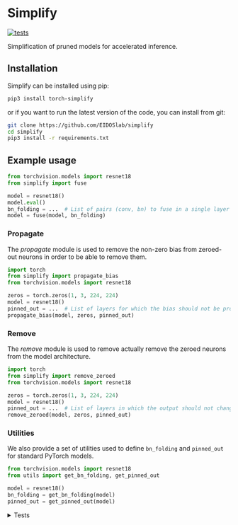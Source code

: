# Simplify

[![tests](https://github.com/EIDOSlab/simplify/actions/workflows/test.yaml/badge.svg)](https://github.com/EIDOSlab/simplify/actions/workflows/test.yaml)

Simplification of pruned models for accelerated inference.

[comment]: <> (- [Installation]&#40;#installation&#41;)

[comment]: <> (- [Modules]&#40;#usage&#41;)

[comment]: <> (    - [Dataloaders]&#40;#dataloaders&#41;)

[comment]: <> (    - [Evaluation]&#40;#evalutation&#41;)

[comment]: <> (    - [Models]&#40;#models&#41;)

[comment]: <> (    - [Pruning]&#40;#pruning&#41;)

[comment]: <> (        - [CSNN]&#40;#CSNN&#41;)

[comment]: <> (        - [Pruning]&#40;#Pruning&#41;)

[comment]: <> (        - [Thresholding]&#40;#Thresholding&#41;)

[comment]: <> (    - [Utils]&#40;#Utils&#41;)

[comment]: <> (- [Contributing]&#40;#contributing&#41;   )

[comment]: <> (- [License]&#40;#license&#41;)

## Installation

Simplify can be installed using pip:

```bash
pip3 install torch-simplify
```

or if you want to run the latest version of the code, you can install from git:

```bash
git clone https://github.com/EIDOSlab/simplify
cd simplify
pip3 install -r requirements.txt
```

## Example usage

```python
from torchvision.models import resnet18
from simplify import fuse

model = resnet18()
model.eval()
bn_folding = ...  # List of pairs (conv, bn) to fuse in a single layer
model = fuse(model, bn_folding)
```

### Propagate

The *propagate* module is used to remove the non-zero bias from zeroed-out neurons in order to be able to remove them.

````python
import torch
from simplify import propagate_bias
from torchvision.models import resnet18

zeros = torch.zeros(1, 3, 224, 224)
model = resnet18()
pinned_out = ...  # List of layers for which the bias should not be propagated
propagate_bias(model, zeros, pinned_out)
````

### Remove

The *remove* module is used to remove actually remove the zeroed neurons from the model architecture.

````python
import torch
from simplify import remove_zeroed
from torchvision.models import resnet18

zeros = torch.zeros(1, 3, 224, 224)
model = resnet18()
pinned_out = ...  # List of layers in which the output should not change shape
remove_zeroed(model, zeros, pinned_out)
````

### Utilities

We also provide a set of utilities used to define `bn_folding` and `pinned_out` for standard PyTorch models.

````python
from torchvision.models import resnet18
from utils import get_bn_folding, get_pinned_out

model = resnet18()
bn_folding = get_bn_folding(model)
pinned_out = get_pinned_out(model)
````

<details>
<summary>
Tests
</summary>

#### Inference time benchmarks
Evaluation mode (fuses BatchNorm)

<!-- benchmark starts -->
Update timestamp 06/10/2021 09:27:38

Random structured pruning amount = 50.0%

| Architecture       | Dense time       | Pruned time      | Simplified time   |
|--------------------|------------------|------------------|-------------------|
| alexnet            | 0.0207s ± 0.0013 | 0.0204s ± 0.0004 | 0.0200s ± 0.0009  |
| densenet121        | 0.1885s ± 0.0016 | 0.1898s ± 0.0023 | 0.1261s ± 0.0032  |
| googlenet          | 0.1009s ± 0.0010 | 0.0897s ± 0.0032 | 0.0436s ± 0.0039  |
| inception_v3       | 0.1429s ± 0.0015 | 0.1405s ± 0.0078 | 0.0898s ± 0.0041  |
| mnasnet1_0         | 0.2231s ± 0.0013 | 0.2262s ± 0.0025 | 0.2245s ± 0.0167  |
| mobilenet_v3_large | 0.1356s ± 0.0014 | 0.1404s ± 0.0018 | 0.1256s ± 0.0039  |
| resnet50           | 0.2124s ± 0.0035 | 0.2098s ± 0.0023 | 0.1077s ± 0.0043  |
| resnext101_32x8d   | 1.3789s ± 0.0329 | 1.3571s ± 0.0453 | 0.7188s ± 0.0290  |
| shufflenet_v2_x2_0 | 0.0777s ± 0.0020 | 0.0765s ± 0.0028 | 0.0512s ± 0.0012  |
| squeezenet1_1      | 0.0364s ± 0.0015 | 0.0335s ± 0.0006 | 0.0285s ± 0.0005  |
| vgg19_bn           | 0.1141s ± 0.0046 | 0.1110s ± 0.0066 | 0.0487s ± 0.0023  |
| wide_resnet101_2   | 0.7690s ± 0.0133 | 0.7474s ± 0.0149 | 0.2902s ± 0.0109  |
<!-- benchmark ends -->

Training mode (leaves BatchNorm)

<!-- benchmark starts -->
Update timestamp 06/10/2021 09:17:52

Random structured pruning amount = 50.0%

| Architecture       | Dense time       | Pruned time      | Simplified time   |
|--------------------|------------------|------------------|-------------------|
| alexnet            | 0.0229s ± 0.0140 | 0.0189s ± 0.0066 | 0.0175s ± 0.0017  |
| densenet121        | 0.1849s ± 0.0115 | 0.2315s ± 0.0104 | 0.2098s ± 0.0087  |
| googlenet          | 0.1008s ± 0.0011 | 0.1014s ± 0.0011 | 0.0465s ± 0.0005  |
| inception_v3       | 0.1408s ± 0.0047 | 0.1606s ± 0.0028 | 0.1197s ± 0.0053  |
| mnasnet1_0         | 0.2214s ± 0.0018 | 0.2419s ± 0.0013 | 0.2214s ± 0.0125  |
| mobilenet_v3_large | 0.1352s ± 0.0017 | 0.1450s ± 0.0012 | 0.1418s ± 0.0063  |
| resnet50           | 0.2187s ± 0.0025 | 0.2217s ± 0.0079 | 0.1223s ± 0.0071  |
| resnext101_32x8d   | 1.4764s ± 0.1845 | 1.4690s ± 0.0527 | 1.3259s ± 0.0517  |
| shufflenet_v2_x2_0 | 0.0786s ± 0.0025 | 0.1038s ± 0.0028 | 0.0744s ± 0.0025  |
| squeezenet1_1      | 0.0362s ± 0.0013 | 0.0350s ± 0.0003 | 0.0356s ± 0.0012  |
| vgg19_bn           | 0.1137s ± 0.0022 | 0.1004s ± 0.0017 | 0.0469s ± 0.0021  |
| wide_resnet101_2   | 0.7587s ± 0.0107 | 0.8054s ± 0.0613 | 0.3695s ± 0.0168  |
<!-- benchmark ends -->

#### Status of torchvision.models

:heavy_check_mark:: all good

:x:: gives different results

:cursing_face:: an exception occurred

:man_shrugging:: test skipped due to failing of the previous one


<!-- table fuse starts -->
Update timestamp 05/10/2021 11:38:19

|    Architecture    |  BatchNorm Folding  |  Bias Propagation  |   Simplification   |
|--------------------|---------------------|--------------------|--------------------|
|      alexnet       | :heavy_check_mark:  | :heavy_check_mark: | :heavy_check_mark: |
|    densenet121     | :heavy_check_mark:  | :heavy_check_mark: | :heavy_check_mark: |
|     googlenet      | :heavy_check_mark:  | :heavy_check_mark: | :heavy_check_mark: |
|    inception_v3    | :heavy_check_mark:  | :heavy_check_mark: | :heavy_check_mark: |
|     mnasnet1_0     | :heavy_check_mark:  | :heavy_check_mark: | :heavy_check_mark: |
| mobilenet_v3_large | :heavy_check_mark:  | :heavy_check_mark: | :heavy_check_mark: |
|      resnet50      | :heavy_check_mark:  | :heavy_check_mark: | :heavy_check_mark: |
|  resnext101_32x8d  | :heavy_check_mark:  | :heavy_check_mark: | :heavy_check_mark: |
| shufflenet_v2_x2_0 | :heavy_check_mark:  | :heavy_check_mark: | :heavy_check_mark: |
|   squeezenet1_1    | :heavy_check_mark:  | :heavy_check_mark: | :heavy_check_mark: |
|      vgg19_bn      | :heavy_check_mark:  | :heavy_check_mark: | :heavy_check_mark: |
|  wide_resnet101_2  | :heavy_check_mark:  | :heavy_check_mark: | :heavy_check_mark: |
<!-- table fuse ends -->

<!-- table no fuse starts -->
Update timestamp 05/10/2021 11:38:19

|    Architecture    |  BatchNorm Folding  |  Bias Propagation  |   Simplification   |
|--------------------|---------------------|--------------------|--------------------|
|      alexnet       | :heavy_check_mark:  | :heavy_check_mark: | :heavy_check_mark: |
|    densenet121     | :heavy_check_mark:  | :heavy_check_mark: | :heavy_check_mark: |
|     googlenet      | :heavy_check_mark:  | :heavy_check_mark: | :heavy_check_mark: |
|    inception_v3    | :heavy_check_mark:  | :heavy_check_mark: | :heavy_check_mark: |
|     mnasnet1_0     | :heavy_check_mark:  | :heavy_check_mark: | :heavy_check_mark: |
| mobilenet_v3_large | :heavy_check_mark:  | :heavy_check_mark: | :heavy_check_mark: |
|      resnet50      | :heavy_check_mark:  | :heavy_check_mark: | :heavy_check_mark: |
|  resnext101_32x8d  | :heavy_check_mark:  | :heavy_check_mark: | :heavy_check_mark: |
| shufflenet_v2_x2_0 | :heavy_check_mark:  | :heavy_check_mark: | :heavy_check_mark: |
|   squeezenet1_1    | :heavy_check_mark:  | :heavy_check_mark: | :heavy_check_mark: |
|      vgg19_bn      | :heavy_check_mark:  | :heavy_check_mark: | :heavy_check_mark: |
|  wide_resnet101_2  | :heavy_check_mark:  | :heavy_check_mark: | :heavy_check_mark: |
<!-- table no fuse ends -->
</details>